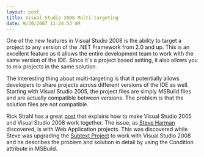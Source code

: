 ```yaml
---
layout: post
title: Visual Studio 2008 Multi-targeting
date: 9/30/2007 11:24:53 AM
---
```


One of the new features in Visual Studio 2008 is the ability to target a project to any version of the .NET Framework from 2.0 and up. This is an excellent feature as it allows the entire development team to work with the same version of the IDE. Since it's a project based setting, it also allows you to mix projects in the same solution.

The interesting thing about multi-targeting is that it potentially allows developers to share projects across different versions of the IDE as well. Starting with Visual Studio 2005, the project files are simply MSBuild files and are actually compatible between versions. The problem is that the solution files are not compatible.

Rick Strahl has a great [post](http://www.west-wind.com/weblog/posts/122975.aspx "Solutions between Orcas and VS 2005") that explains how to make Visual Studio 2005 and Visual Studio 2008 work together. The issue, as [Steve Harman](http://stevenharman.net/blog/Default.aspx "Multi-Targeting VS2005 and VS2008 Web Application Projects, a Gotcha!") discovered, is with Web Application projects. This was discovered while Steve was upgrading the [Subtext Project](http://subtextproject.com/ "Subtext Project") to work with Visual Studio 2008 and he describes the problem and solution in detail by using the Condition attribute in MSBuild.

